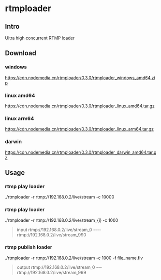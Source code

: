 # rtmploader

## Intro
Ultra high concurrent RTMP loader
## Download
### windows
https://cdn.nodemedia.cn/rtmploader/0.3.0/rtmploader_windows_amd64.zip
### linux amd64
https://cdn.nodemedia.cn/rtmploader/0.3.0/rtmploader_linux_amd64.tar.gz
### linux arm64
https://cdn.nodemedia.cn/rtmploader/0.3.0/rtmploader_linux_arm64.tar.gz
### darwin
https://cdn.nodemedia.cn/rtmploader/0.3.0/rtmploader_darwin_amd64.tar.gz
## Usage
### rtmp play loader
./rtmploader -r rtmp://192.168.0.2/live/stream -c 10000

### rtmp play loader
./rtmploader -r rtmp://192.168.0.2/live/stream_{i} -c 1000
>input rtmp://192.168.0.2/live/stream_0 ---- rtmp://192.168.0.2/live/stream_990

### rtmp publish loader
./rtmploader -r rtmp://192.168.0.2/live/stream -c 1000 -f file_name.flv
>output rtmp://192.168.0.2/live/stream_0 --- rtmp://192.168.0.2/live/stream_999
